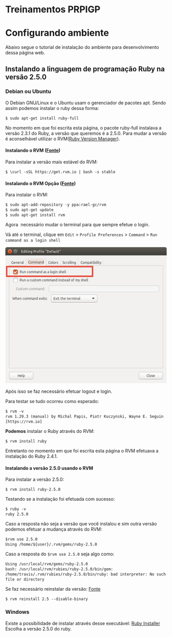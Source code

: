 # Treinamentos PRPIGP  

# Configurando ambiente  

Abaixo segue o tutorial de instalação do ambiente para desenvolvimento dessa página web.

## Instalando a linguagem de programação Ruby na versão 2.5.0  

### Debian ou Ubuntu

O Debian GNU/Linux e o Ubuntu usam o gerenciador de pacotes apt. Sendo assim podemos instalar o ruby dessa forma:
```
$ sudo apt-get install ruby-full
```
No momento em que foi escrita esta página, o pacote ruby-full instalava a versão 2.3.1 do Ruby, a versão que queremos é a 2.5.0. Para mudar a versão é aconselhável utilizar o RVM([Ruby Version Manager](https://rvm.io/rvm/install)).

#### Instalando o RVM ([Fonte](https://rvm.io/rvm/install))

Para instalar a versão mais estável do RVM:
```
$ \curl -sSL https://get.rvm.io | bash -s stable
```
#### Instalando o RVM **Opção** ([Fonte](https://github.com/rvm/ubuntu_rvm))

Para instalar o RVM:
```
$ sudo apt-add-repository -y ppa:rael-gc/rvm
$ sudo apt-get update
$ sudo apt-get install rvm

```
Agora  necessário mudar o terminal para que sempre efetue o login.

Vá até o terminal, clique em ```Edit``` > ```Profile Preferences``` > ```Command``` > ```Run command as a login shell```

![Terminal](https://github.com/IFPB-PRPIPG/IFPB-PRPIPG.github.io/blob/setup/assets/img/terminal.png)

Após isso se faz necessário efetuar logout e login.

Para testar se tudo ocorreu como esperado:
``` 
$ rvm -v
rvm 1.29.3 (manual) by Michal Papis, Piotr Kuczynski, Wayne E. Seguin [https://rvm.io]
```

**Podemos** instalar o Ruby através do RVM:
```
$ rvm install ruby
```

Entretanto no momento em que foi escrita esta página o RVM efetuava a instalação do Ruby 2.4.1.

#### Instalando a versão 2.5.0 usando o RVM

Para instalar a versão 2.5.0:
```
$ rvm install ruby-2.5.0
```

Testando se a instalação foi efetuada com sucesso:
```
$ ruby -v
ruby 2.5.0
```

Caso a resposta não seja a versão que você instalou e sim outra versão podemos efetuar a mudança através do RVM:
```
$rvm use 2.5.0
Using /home/${user}/.rvm/gems/ruby-2.5.0
```

Caso a resposta do ```$rvm use 2.5.0``` seja algo como:
```
Using /usr/local/rvm/gems/ruby-2.5.0
bash: /usr/local/rvm/rubies/ruby-2.5.0/bin/gem: /home/travis/.rvm/rubies/ruby-2.5.0/bin/ruby: bad interpreter: No such file or directory
```

Se faz necessário reinstalar da versão: [Fonte](https://github.com/rvm/rvm/issues/4291)
```
$ rvm reinstall 2.5 --disable-binary
```

### Windows

Existe a possibilidade de instalar através desse executável: [Ruby Installer](https://rubyinstaller.org/)
Escolha a versão 2.5.0 do ruby.
